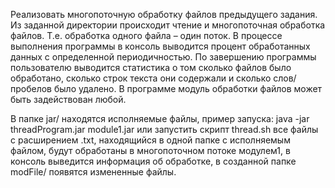 Реализовать многопоточную обработку файлов предыдущего задания. 
Из заданной директории происходит чтение и многопоточная обработка файлов. Т.е. обработка одного файла – один поток.
В процессе выполнения программы в консоль выводится процент обработанных данных с определенной периодичностью. По завершению программы пользователю выводится статистика о том сколько файлов было обработано, сколько строк текста они содержали и сколько слов/пробелов было удалено. 
В программе модуль обработки файлов может быть задействован любой.

В папке jar/ находятся исполняемые файлы, пример запуска:
	java -jar threadProgram.jar module1.jar или запустить скрипт thread.sh
все файлы с расширением .txt, находящийся в одной папке с исполняемым файлом, будут обработаны в многопоточном потоке модулем1, в консоль выведится информация об обработке, в созданной папке modFile/ появятся измененные файлы.
